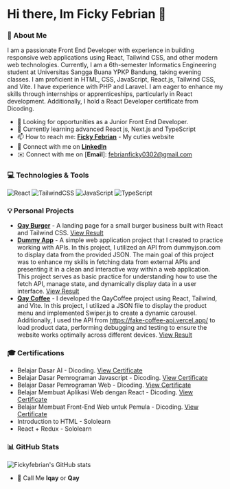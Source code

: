 # Hi there, Im Ficky Febrian 👋

### 🚀 About Me
I am a passionate Front End Developer with experience in building responsive web applications using React, Tailwind CSS, and other modern web technologies. Currently, I am a 6th-semester Informatics Engineering student at Universitas Sangga Buana YPKP Bandung, taking evening classes. I am proficient in HTML, CSS, JavaScript, React.js, Tailwind CSS, and Vite. I have experience with PHP and Laravel. I am eager to enhance my skills through internships or apprenticeships, particularly in React development. Additionally, I hold a React Developer certificate from Dicoding.

- 💼 Looking for opportunities as a Junior Front End Developer.
- 🌱 Currently learning advanced React js, Next.js and TypeScript
- 📫 How to reach me: [**Ficky Febrian**](https://fickyfebrian.netlify.app/) - My cuties website
- 🔗 Connect with me on [**LinkedIn**](https://www.linkedin.com/in/fickyfebrian/)
- ✉️ Connect with me on [**Email**]: febrianficky0302@gmail.com


### 💻 Technologies & Tools
![React](https://img.shields.io/badge/React-20232A?style=for-the-badge&logo=react&logoColor=61DAFB)
![TailwindCSS](https://img.shields.io/badge/Tailwind_CSS-38B2AC?style=for-the-badge&logo=tailwind-css&logoColor=white)
![JavaScript](https://img.shields.io/badge/JavaScript-323330?style=for-the-badge&logo=javascript&logoColor=F7DF1E)
![TypeScript](https://img.shields.io/badge/TypeScript-3178C6?style=for-the-badge&logo=typescript&logoColor=white)


### 💡 Personal Projects
- [**Qay Burger**](https://github.com/fickyfebrian/qayburger) - A landing page for a small burger business built with React and Tailwind CSS. [View Result](https://qayburger.netlify.app/)
- [**Dummy App**](https://github.com/fickyfebrian/dummyapp) - A simple web application project that I created to practice working with APIs. In this project, I utilized an API from dummyjson.com to display data from the provided JSON. The main goal of this project was to enhance my skills in fetching data from external APIs and presenting it in a clean and interactive way within a web application. This project serves as basic practice for understanding how to use the fetch API, manage state, and dynamically display data in a user interface. [View Result](https://qayemidummyapp.netlify.app/)
-  [**Qay Coffee**](https://github.com/fickyfebrian/qaycoffee) -  I developed the QayCoffee project using React, Tailwind, and Vite. In this project, I utilized a JSON file to display the product menu and implemented Swiper.js to create a dynamic carousel. Additionally, I used the API from https://fake-coffee-api.vercel.app/ to load product data, performing debugging and testing to ensure the website works optimally across different devices. [View Result](https://qaycoffee.netlify.app/)

### 🎓 Certifications
- Belajar Dasar AI - Dicoding. [View Certificate](https://www.dicoding.com/certificates/07Z64L77MPQR)
- Belajar Dasar Pemrograman Javascript - Dicoding. [View Certificate](https://www.dicoding.com/certificates/JMZV3Y3RQPN9)
- Belajar Dasar Pemrograman Web - Dicoding. [View Certificate](https://www.dicoding.com/certificates/07Z60NR1RZQR)
- Belajar Membuat Aplikasi Web dengan React - Dicoding. [View Certificate](https://www.dicoding.com/certificates/N9ZOYDMKDPG5)
- Belajar Membuat Front-End Web untuk Pemula - Dicoding. [View Certificate](https://www.dicoding.com/certificates/6RPNYK4LRZ2M)
- Introduction to HTML - Sololearn
-  React + Redux - Sololearn

### 📊 GitHub Stats
![Fickyfebrian's GitHub stats](https://github-readme-stats.vercel.app/api?username=fickyfebrian&show_icons=true&theme=radical)

- 👦 Call Me **Iqay** or **Qay**
